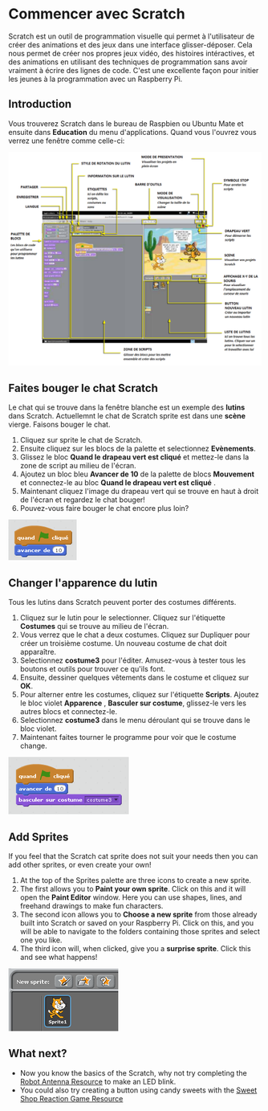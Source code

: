 # Commencer avec Scratch

Scratch est un outil de programmation visuelle qui permet à l'utilisateur de créer des animations et des jeux dans une interface glisser-déposer. Cela nous permet de créer nos propres jeux vidéo, des histoires intéractives, et des animations en utilisant des techniques de programmation sans avoir vraiment à écrire des lignes de code. C'est une excellente façon pour initier les jeunes à la programmation avec un Raspberry Pi.

## Introduction

Vous trouverez Scratch dans le bureau de Raspbien ou Ubuntu Mate et ensuite dans **Education** du menu d'applications.  Quand vous l'ouvrez vous verrez une fenêtre comme celle-ci: 

![](images/scratch-interface.png)

## Faites bouger le chat Scratch

Le chat qui se trouve dans la fenêtre blanche est un exemple des **lutins** dans Scratch. Actuellemnt le chat de Scratch sprite est dans une **scène** vierge.  Faisons bouger le chat.

1. Cliquez sur sprite le chat de Scratch.
2. Ensuite cliquez sur les blocs de la palette et selectionnez **Evènements**.
3. Glissez le bloc **Quand le drapeau vert est cliqué** et mettez-le dans la zone de script au milieu de l'écran.
4. Ajoutez un bloc bleu **Avancer de 10** de la palette de blocs **Mouvement** et connectez-le au bloc **Quand le drapeau vert est cliqué** .
5. Maintenant cliquez l'image du drapeau vert qui se trouve en haut à droit de l'écran et regardez le chat bouger!
6. Pouvez-vous faire bouger le chat encore plus loin? 

![](images/Scratch1.png)

## Changer l'apparence du lutin

Tous les lutins dans Scratch peuvent porter des costumes différents.

1. Cliquez sur le lutin pour le selectionner. Cliquez sur l'étiquette **Costumes** qui se trouve au milieu de l'écran.
2. Vous verrez que le chat a deux costumes. Cliquez sur Dupliquer pour créer un troisième costume. Un nouveau costume de chat doit apparaître.
3. Selectionnez **costume3** pour l'éditer. Amusez-vous à tester tous les boutons et outils pour trouver ce qu'ils font.
4. Ensuite, dessiner quelques vêtements dans le costume et cliquez sur **OK**.
5. Pour alterner entre les costumes, cliquez sur l'étiquette **Scripts**. Ajoutez le bloc violet **Apparence** , **Basculer sur costume**, glissez-le vers les autres blocs et connectez-le.
6. Selectionnez **costume3** dans le menu déroulant qui se trouve dans le bloc violet.
7. Maintenant faites tourner le programme pour voir que le costume change.

![](images/Scratch2.png)

## Add Sprites

If you feel that the Scratch cat sprite does not suit your needs then you can add other sprites, or even create your own!

1. At the top of the Sprites palette are three icons to create a new sprite.
2. The first allows you to **Paint your own sprite**. Click on this and it will open the **Paint Editor** window. Here you can use shapes, lines, and freehand drawings to make fun characters.
3. The second icon allows you to **Choose a new sprite** from those already built into Scratch or saved on your Raspberry Pi. Click on this, and you will be able to navigate to the folders containing those sprites and select one you like.
4. The third icon will, when clicked, give you a **surprise sprite**. Click this and see what happens!

![](images/new-sprite.png)

## What next?
- Now you know the basics of the Scratch, why not try completing the [Robot Antenna Resource](http://www.raspberrypi.org/learning/robot-antenna/) to make an LED blink.
- You could also try creating a button using candy sweets with the [Sweet Shop Reaction Game Resource](http://www.raspberrypi.org/learning/reaction-game/)
